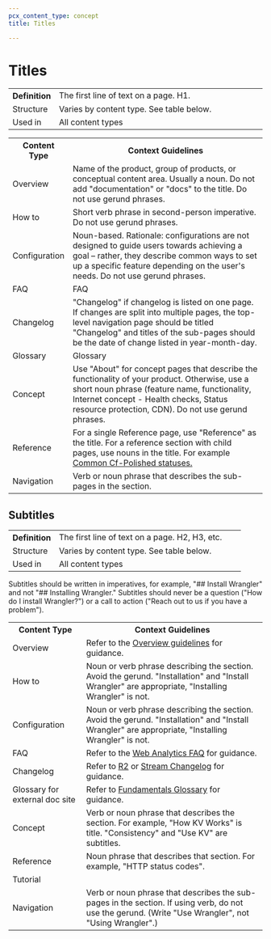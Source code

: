 ```yaml
---
pcx_content_type: concept
title: Titles

---
```


# Titles

<table>
  <tr>
    <th style="width:15%">Definition</th>
    <td>The first line of text on a page. H1.</td>
  </tr>
  <tr>
    <td>Structure</td>
    <td>Varies by content type. See table below.</td>
  </tr>
  <tr>
    <td>Used in</td>
    <td>All content types</td>
  </tr>
</table>

<table>
  <tr>
    <th style="width=25%">Content Type</th>
    <th>Context Guidelines</th>
  </tr>
  <tr>
    <td>Overview</td>
    <td>Name of the product, group of products, or conceptual content area. Usually a noun. Do not add "documentation" or "docs" to the title. Do not use gerund phrases.</td>
  </tr>
  <tr>
    <td>How to</td>
    <td>Short verb phrase in second-person imperative. Do not use gerund phrases.</td>
  </tr>
  <tr>
    <td>Configuration</td>
    <td>Noun-based. Rationale: configurations are not designed to guide users towards achieving a goal – rather, they describe common ways to set up a specific feature depending on the user's needs. Do not use gerund phrases.</td>
  </tr>
  <tr>
    <td>FAQ</td>
    <td>FAQ</td>
  </tr>
  <tr>
    <td>Changelog</td>
    <td>"Changelog" if changelog is listed on one page. If changes are split into multiple pages, the top-level navigation page should be titled "Changelog" and titles of the sub-pages should be the date of change listed in year-month-day.</td>
  </tr>
  <tr>
    <td>Glossary</td>
    <td>Glossary</td>
  </tr>
  <tr>
    <td>Concept</td>
    <td>Use "About" for concept pages that describe the functionality of your product. Otherwise, use a short noun phrase (feature name, functionality, Internet concept - Health checks, Status resource protection, CDN). Do not use gerund phrases.</td>
  </tr>
  <tr>
    <td>Reference</td>
    <td>For a single Reference page, use "Reference" as the title. For a reference section with child pages, use nouns in the title. For example <a href="https://developers.cloudflare.com/images/polish/cf-polished-statuses/">Common Cf-Polished statuses.</a>
    </td>
  </tr>
  <tr>
    <td>Navigation</td>
    <td>Verb or noun phrase that describes the sub-pages in the section.</td>
  </tr>
</table>

## Subtitles

<table>
  <tr>
    <th style="width:20%">Definition</th>
    <td>The first line of text on a page. H2, H3, etc.</td>
  </tr>
  <tr>
    <td>Structure</td>
    <td>Varies by content type. See table below.</td>
  </tr>
  <tr>
    <td>Used in</td>
    <td>All content types</td>
  </tr>
</table>

Subtitles should be written in imperatives, for example, "## Install Wrangler" and not "## Installing Wrangler." Subtitles should never be a question ("How do I install Wrangler?") or a call to action ("Reach out to us if you have a problem").

<table>
  <tr>
    <th style="width=25%">Content Type</th>
    <th>Context Guidelines</th>
  </tr>
  <tr>
    <td>Overview</td>
    <td>Refer to the <a href="/style-guide/content-strategy/documentation-content-strategy/content-types/overview/">Overview guidelines</a> for guidance.</td>
  </tr>
  <tr>
    <td>How to</td>
    <td>Noun or verb phrase describing the section. Avoid the gerund. "Installation" and "Install Wrangler" are appropriate, "Installing Wrangler" is not.</td>
  </tr>
  <tr>
    <td>Configuration</td>
    <td>Noun or verb phrase describing the section. Avoid the gerund. "Installation" and "Install Wrangler" are appropriate, "Installing Wrangler" is not.</td>
  </tr>
  <tr>
    <td>FAQ</td>
    <td>Refer to the <a href="https://developers.cloudflare.com/analytics/faq/web-analytics/">Web Analytics FAQ</a> for guidance.</td>
  </tr>
  <tr>
    <td>Changelog</td>
    <td>Refer to <a href="https://developers.cloudflare.com/r2/reference/changelog/">R2</a> or <a href="https://developers.cloudflare.com/stream/changelog/">Stream Changelog</a> for guidance.</td>
  </tr>
  <tr>
    <td>Glossary for external doc site</td>
    <td>Refer to <a href="/fundamentals/glossary/">Fundamentals Glossary</a> for guidance.</td>
  </tr>
  <tr>
    <td>Concept</td>
    <td>Verb or noun phrase that describes the section. For example, "How KV Works" is title. "Consistency" and "Use KV" are subtitles.</td>
  </tr>
  <tr>
    <td>Reference</td>
    <td>Noun phrase that describes that section. For example, "HTTP status codes".</td>
  </tr>
  <tr>
    <td>Tutorial</td>
    <td> </td>
  </tr>
  <tr>
    <td>Navigation</td>
    <td>Verb or noun phrase that describes the sub-pages in the section. If using verb, do not use the gerund. (Write "Use Wrangler", not "Using Wrangler".)</td>
  </tr>
</table>
